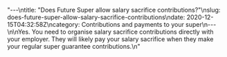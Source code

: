 "---\ntitle: \"Does Future Super allow salary sacrifice contributions?\"\nslug: does-future-super-allow-salary-sacrifice-contributions\ndate: 2020-12-15T04:32:58Z\ncategory: Contributions and payments to your super\n---\n\nYes. You need to organise salary sacrifice contributions directly with your employer. They will likely pay your salary sacrifice when they make your regular super guarantee contributions.\n"